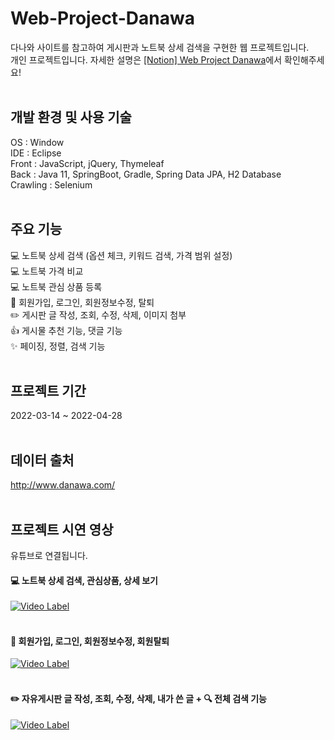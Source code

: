 # Web-Project-Danawa
다나와 사이트를 참고하여 게시판과 노트북 상세 검색을 구현한 웹 프로젝트입니다.  
개인 프로젝트입니다. 자세한 설명은 [[Notion] Web Project Danawa](https://www.notion.so/Web-Project-Danawa-b453b35bd0304535a3d03d0104bf8811)에서 확인해주세요!
</br></br>
  
## 개발 환경 및 사용 기술
OS : Window  
IDE : Eclipse  
Front : JavaScript, jQuery, Thymeleaf  
Back : Java 11, SpringBoot, Gradle, Spring Data JPA, H2 Database  
Crawling : Selenium
</br></br>

## 주요 기능
💻 노트북 상세 검색 (옵션 체크, 키워드 검색, 가격 범위 설정)  
💻 노트북 가격 비교  
💻 노트북 관심 상품 등록  
👤 회원가입, 로그인, 회원정보수정, 탈퇴  
✏️ 게시판 글 작성, 조회, 수정, 삭제, 이미지 첨부  
👍 게시물 추천 기능, 댓글 기능  
✨ 페이징, 정렬, 검색 기능
</br></br>

## 프로젝트 기간
2022-03-14 ~ 2022-04-28
</br></br>
   
## 데이터 출처
http://www.danawa.com/
<br/><br/>

## 프로젝트 시연 영상
유튜브로 연결됩니다.
#### 💻 노트북 상세 검색, 관심상품, 상세 보기
[![Video Label](http://img.youtube.com/vi/bZnr_pLLitg/0.jpg)](https://youtu.be/bZnr_pLLitg)
<br/><br/>
#### 👤 회원가입, 로그인, 회원정보수정, 회원탈퇴
[![Video Label](http://img.youtube.com/vi/mlndTOWwJME/0.jpg)](https://youtu.be/mlndTOWwJME)
<br/><br/>
#### ✏️ 자유게시판 글 작성, 조회, 수정, 삭제, 내가 쓴 글 + 🔍 전체 검색 기능
[![Video Label](http://img.youtube.com/vi/Hxb9mSJKvJk/0.jpg)](https://youtu.be/Hxb9mSJKvJk)
